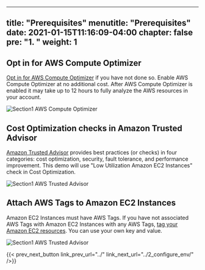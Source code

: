 
---
title: "Prerequisites"
menutitle: "Prerequisites"
date: 2021-01-15T11:16:09-04:00
chapter: false
pre: "<b>1. </b>"
weight: 1
---
 
## Opt in for AWS Compute Optimizer
[Opt in for AWS Compute Optimizer](https://aws.amazon.com/compute-optimizer/getting-started/) if you have not done so. 
Enable AWS Compute Optimizer at no additional cost. After AWS Compute Optimizer is enabled it may take up to 12 hours to fully analyze the AWS resources in your account.
 
![Section1 AWS Compute Optimizer](/watool/200_Integration_with_AWS_Compute_Optimizer_and_AWS_Trusted_Advisor/Images/section1/ComputeOptimizer.png)
 
## Cost Optimization checks in Amazon Trusted Advisor 
[Amazon Trusted Advisor](https://aws.amazon.com/premiumsupport/knowledge-center/trusted-advisor-intro/) provides best practices (or checks) in four categories: cost optimization, security, fault tolerance, and performance improvement. This demo will use "Low Utilization Amazon EC2 Instances" check in Cost Optimization.
 
![Section1 AWS Trusted Advisor](/watool/200_Integration_with_AWS_Compute_Optimizer_and_AWS_Trusted_Advisor/Images/section1/TA.png)
 
## Attach AWS Tags to Amazon EC2 Instances 
Amazon EC2 Instances must have AWS Tags. If you have not associated AWS Tags with Amazon EC2 Instances with any AWS Tags, [tag your Amazon EC2 resources](https://docs.aws.amazon.com/AWSEC2/latest/UserGuide/Using_Tags.html). You can use your own key and value.
 
![Section1 AWS Trusted Advisor](/watool/200_Integration_with_AWS_Compute_Optimizer_and_AWS_Trusted_Advisor/Images/section1/Tags.png)
 
{{< prev_next_button link_prev_url="../" link_next_url="../2_configure_env/" />}}
